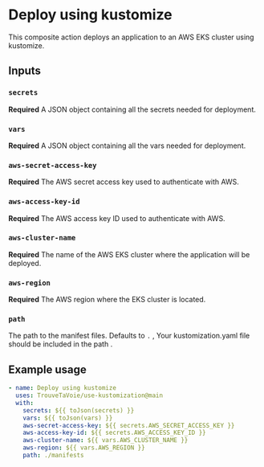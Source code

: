 # Deploy using kustomize

This composite action deploys an application to an AWS EKS cluster using kustomize.

## Inputs

### `secrets`

**Required** A JSON object containing all the secrets needed for deployment.

### `vars`

**Required** A JSON object containing all the vars needed for deployment.

### `aws-secret-access-key`

**Required** The AWS secret access key used to authenticate with AWS.

### `aws-access-key-id`

**Required** The AWS access key ID used to authenticate with AWS.

### `aws-cluster-name`

**Required** The name of the AWS EKS cluster where the application will be deployed.

### `aws-region`

**Required** The AWS region where the EKS cluster is located.

### `path`

The path to the manifest files. Defaults to `.`  , Your kustomization.yaml file should be included in the path .

## Example usage

```yaml
- name: Deploy using kustomize
  uses: TrouveTaVoie/use-kustomization@main
  with:
    secrets: ${{ toJson(secrets) }}
    vars: ${{ toJson(vars) }}
    aws-secret-access-key: ${{ secrets.AWS_SECRET_ACCESS_KEY }}
    aws-access-key-id: ${{ secrets.AWS_ACCESS_KEY_ID }}
    aws-cluster-name: ${{ vars.AWS_CLUSTER_NAME }}
    aws-region: ${{ vars.AWS_REGION }}
    path: ./manifests

